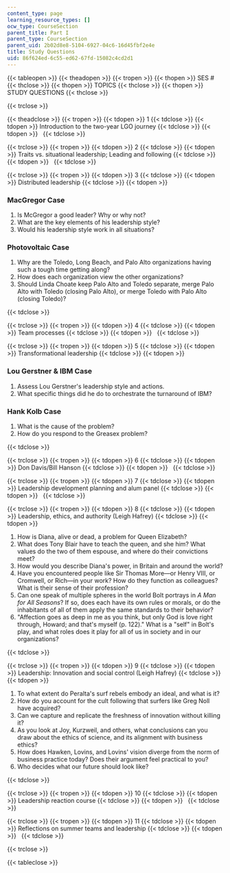 ```yaml
---
content_type: page
learning_resource_types: []
ocw_type: CourseSection
parent_title: Part I
parent_type: CourseSection
parent_uid: 2b02d8e8-5104-6927-04c6-16d45fbf2e4e
title: Study Questions
uid: 86f624ed-6c55-ed62-67fd-15082c4cd2d1
---
```


{{< tableopen >}}
{{< theadopen >}}
{{< tropen >}}
{{< thopen >}}
SES #
{{< thclose >}}
{{< thopen >}}
TOPICS
{{< thclose >}}
{{< thopen >}}
STUDY QUESTIONS
{{< thclose >}}

{{< trclose >}}

{{< theadclose >}}
{{< tropen >}}
{{< tdopen >}}
1
{{< tdclose >}}
{{< tdopen >}}
Introduction to the two-year LGO journey
{{< tdclose >}}
{{< tdopen >}}
 
{{< tdclose >}}

{{< trclose >}}
{{< tropen >}}
{{< tdopen >}}
2
{{< tdclose >}}
{{< tdopen >}}
Traits vs. situational leadership; Leading and following
{{< tdclose >}}
{{< tdopen >}}
 
{{< tdclose >}}

{{< trclose >}}
{{< tropen >}}
{{< tdopen >}}
3
{{< tdclose >}}
{{< tdopen >}}
Distributed leadership
{{< tdclose >}}
{{< tdopen >}}


### MacGregor Case

1.  Is McGregor a good leader? Why or why not?
2.  What are the key elements of his leadership style?
3.  Would his leadership style work in all situations?

### Photovoltaic Case

1.  Why are the Toledo, Long Beach, and Palo Alto organizations having such a tough time getting along?
2.  How does each organization view the other organizations?
3.  Should Linda Choate keep Palo Alto and Toledo separate, merge Palo Alto with Toledo (closing Palo Alto), or merge Toledo with Palo Alto (closing Toledo)?


{{< tdclose >}}

{{< trclose >}}
{{< tropen >}}
{{< tdopen >}}
4
{{< tdclose >}}
{{< tdopen >}}
Team processes
{{< tdclose >}}
{{< tdopen >}}
 
{{< tdclose >}}

{{< trclose >}}
{{< tropen >}}
{{< tdopen >}}
5
{{< tdclose >}}
{{< tdopen >}}
Transformational leadership
{{< tdclose >}}
{{< tdopen >}}


### Lou Gerstner & IBM Case

1.  Assess Lou Gerstner's leadership style and actions.
2.  What specific things did he do to orchestrate the turnaround of IBM?

### Hank Kolb Case

1.  What is the cause of the problem?
2.  How do you respond to the Greasex problem?


{{< tdclose >}}

{{< trclose >}}
{{< tropen >}}
{{< tdopen >}}
6
{{< tdclose >}}
{{< tdopen >}}
Don Davis/Bill Hanson
{{< tdclose >}}
{{< tdopen >}}
 
{{< tdclose >}}

{{< trclose >}}
{{< tropen >}}
{{< tdopen >}}
7
{{< tdclose >}}
{{< tdopen >}}
Leadership development planning and alum panel
{{< tdclose >}}
{{< tdopen >}}
 
{{< tdclose >}}

{{< trclose >}}
{{< tropen >}}
{{< tdopen >}}
8
{{< tdclose >}}
{{< tdopen >}}
Leadership, ethics, and authority (Leigh Hafrey)
{{< tdclose >}}
{{< tdopen >}}


1.  How is Diana, alive or dead, a problem for Queen Elizabeth?
2.  What does Tony Blair have to teach the queen, and she him? What values do the two of them espouse, and where do their convictions meet?
3.  How would you describe Diana's power, in Britain and around the world?
4.  Have you encountered people like Sir Thomas More—or Henry VIII, or Cromwell, or Rich—in your work? How do they function as colleagues? What is their sense of their profession?
5.  Can one speak of multiple spheres in the world Bolt portrays in _A Man for All Seasons_? If so, does each have its own rules or morals, or do the inhabitants of all of them apply the same standards to their behavior?
6.  "Affection goes as deep in me as you think, but only God is love right through, Howard; and that's myself (p. 122)." What is a "self" in Bolt's play, and what roles does it play for all of us in society and in our organizations?


{{< tdclose >}}

{{< trclose >}}
{{< tropen >}}
{{< tdopen >}}
9
{{< tdclose >}}
{{< tdopen >}}
Leadership: Innovation and social control (Leigh Hafrey)
{{< tdclose >}}
{{< tdopen >}}


1.  To what extent do Peralta's surf rebels embody an ideal, and what is it?
2.  How do you account for the cult following that surfers like Greg Noll have acquired?
3.  Can we capture and replicate the freshness of innovation without killing it?
4.  As you look at Joy, Kurzweil, and others, what conclusions can you draw about the ethics of science, and its alignment with business ethics?
5.  How does Hawken, Lovins, and Lovins' vision diverge from the norm of business practice today? Does their argument feel practical to you?
6.  Who decides what our future should look like?


{{< tdclose >}}

{{< trclose >}}
{{< tropen >}}
{{< tdopen >}}
10
{{< tdclose >}}
{{< tdopen >}}
Leadership reaction course
{{< tdclose >}}
{{< tdopen >}}
 
{{< tdclose >}}

{{< trclose >}}
{{< tropen >}}
{{< tdopen >}}
11
{{< tdclose >}}
{{< tdopen >}}
Reflections on summer teams and leadership
{{< tdclose >}}
{{< tdopen >}}
 
{{< tdclose >}}

{{< trclose >}}

{{< tableclose >}}